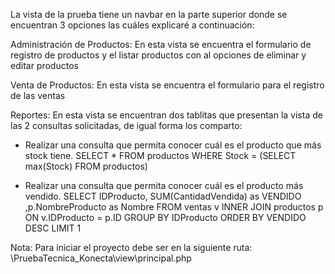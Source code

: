 La vista de la prueba tiene un navbar en la parte superior donde se encuentran 3 opciones las cuáles explicaré a continuación:

Administración de Productos:
En esta vista se encuentra el formulario de registro de productos y el listar productos con al opciones de eliminar y editar productos

Venta de Productos:
En esta vista se encuentra el formulario para el registro de las ventas

Reportes:
En esta vista se encuentran dos tablitas que presentan la vista de las 2 consultas solicitadas, de igual forma los comparto:

- Realizar una consulta que permita conocer cuál es el producto que más stock tiene.
SELECT * FROM productos WHERE Stock  =  (SELECT max(Stock) FROM productos)

- Realizar una consulta que permita conocer cuál es el producto más vendido.
SELECT IDProducto, SUM(CantidadVendida) as VENDIDO ,p.NombreProducto as Nombre FROM   ventas v INNER JOIN productos p ON v.IDProducto = p.ID GROUP  BY IDProducto ORDER  BY VENDIDO DESC LIMIT 1


Nota: Para iniciar el proyecto debe ser en la siguiente ruta:
\PruebaTecnica_Konecta\view\principal.php
